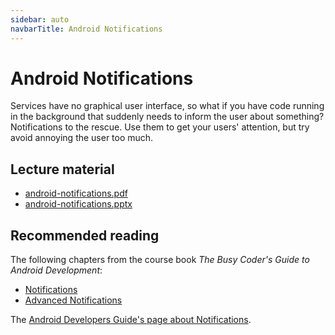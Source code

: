 ```yaml
---
sidebar: auto
navbarTitle: Android Notifications
---
```


# Android Notifications
Services have no graphical user interface, so what if you have code running in the background that suddenly needs to inform the user about something? Notifications to the rescue. Use them to get your users' attention, but try avoid annoying the user too much.

## Lecture material
* [android-notifications.pdf](android-notifications.pdf)
* [android-notifications.pptx](android-notifications.pptx)

## Recommended reading
The following chapters from the course book *The Busy Coder's Guide to Android Development*:
* [Notifications](https://wares.commonsware.com/app/internal/book/Android/page/chap-notify-001.html)
* [Advanced Notifications](https://wares.commonsware.com/app/internal/book/Android/page/chap-advnotify-001.html)

The [Android Developers Guide's page about Notifications](https://developer.android.com/guide/topics/ui/notifiers/notifications).